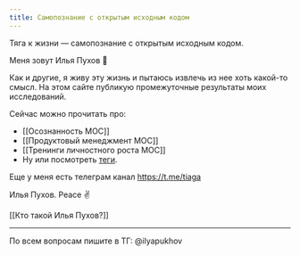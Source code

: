 ```yaml
---
title: Самопознание с открытым исходным кодом
---
```

Тяга к жизни — самопознание с открытым исходным кодом.

Меня зовут Илья Пухов 👋

Как и другие, я живу эту жизнь и пытаюсь извлечь из нее хоть какой-то смысл.
На этом сайте публикую промежуточные результаты моих исследований.

Сейчас можно прочитать про:

- [[Осознанность MOC]]
- [[Продуктовый менеджмент MOC]]
- [[Тренинги личностного роста MOC]]
- Ну или посмотреть [теги](https://garinthengineer.github.io/urge-to-life/tags/).

Еще у меня есть телеграм канал https://t.me/tiaga

Илья Пухов.
Peace ✌️

[[Кто такой Илья Пухов?]]

---
По всем вопросам пишите в ТГ: @ilyapukhov